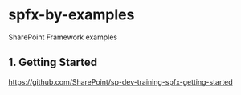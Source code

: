 # spfx-by-examples
SharePoint Framework examples

## 1. Getting Started
https://github.com/SharePoint/sp-dev-training-spfx-getting-started
